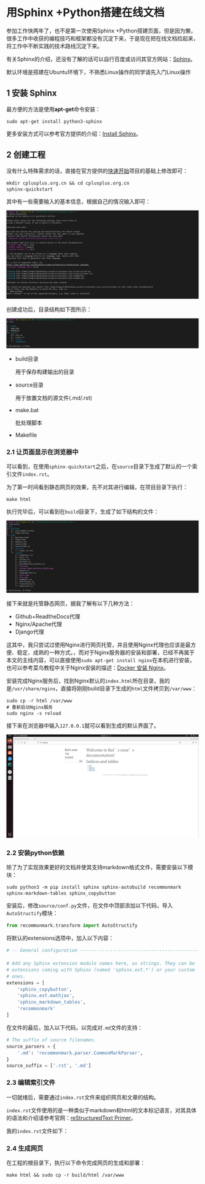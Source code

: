# 用Sphinx +Python搭建在线文档

参加工作快两年了，也不是第一次使用Sphinx +Python搭建页面，但是因为懒，很多工作中收获的编程技巧和框架都没有沉淀下来，于是现在把在线文档捡起来，将工作中不断实践的技术路线沉淀下来。

有关Sphinx的介绍，还没有了解的话可以自行百度或访问其官方网站：[Sphinx](https://www.sphinx-doc.org/en/master/index.html)。

默认环境是搭建在Ubuntu环境下，不熟悉Linux操作的同学请先入门Linux操作

## 1 安装 Sphinx

最方便的方法是使用**apt-get**命令安装：

```shell
sudo apt-get install python3-sphinx
```

更多安装方式可以参考官方提供的介绍：[Install Sphinx](https://www.sphinx-doc.org/en/master/usage/installation.html)。

## 2 创建工程

没有什么特殊需求的话，直接在官方提供的[快速开始](https://www.sphinx-doc.org/en/master/usage/quickstart.html)项目的基础上修改即可：

```shell
mkdir cplusplus.org.cn && cd cplusplus.org.cn
sphinx-quickstart
```

其中有一些需要输入的基本信息，根据自己的情况输入即可：

![quickstart](./images/quickstart.png)

创建成功后，目录结构如下图所示：

![project_tree](./images/project_tree.png)

- build目录

  用于保存构建输出的目录

- source目录

  用于放置文档的源文件(.md/.rst)

- make.bat

  批处理脚本

- Makefile

### 2.1 让页面显示在浏览器中

可以看到，在使用`sphinx-quickstart`之后，在`source`目录下生成了默认的一个索引文件`index.rst`。

为了第一时间看到静态网页的效果，先不对其进行编辑，在项目目录下执行：

```shell
make html
```

执行完毕后，可以看到在`build`目录下，生成了如下结构的文件：

![build_dir](./images/build_dir.png)

接下来就是托管静态网页，据我了解有以下几种方法：

- Github+ReadtheDocs代理
- Nginx/Apache代理
- Django代理

这其中，我只尝试过使用Nginx进行网页托管，并且使用Nginx代理也应该是最方便、稳定、成熟的一种方式。，而对于Nginx服务器的安装和部署，已经不再属于本文的主线内容，可以直接使用`sudo apt-get install nginx`在本机进行安装，也可以参考菜鸟教程中关于Nginx安装的描述：[Docker 安装 Nginx](https://www.runoob.com/docker/docker-install-nginx.html)。

安装完成Nginx服务后，找到Nginx默认的`index.html`所在目录，我的是`/usr/share/nginx`，直接将刚刚build目录下生成的`html`文件拷贝到`/var/www`：

```shell
sudo cp -r html /var/www
# 重新启动Nginx服务
sudo nginx -s reload
```

接下来在浏览器中输入`127.0.0.1`就可以看到生成的默认界面了。

![nginx_default_web](./images/nginx_default_web.png)

### 2.2 安装python依赖

除了为了实现效果更好的文档并使其支持markdown格式文件，需要安装以下模块：

```shell
sudo python3 -m pip install sphinx sphinx-autobuild recommonmark sphinx-markdown-tables sphinx_copybutton
```

安装后，修改`source/conf.py`文件，在文件中顶部添加以下代码，导入`AutoStructify`模块：

```python
from recommonmark.transform import AutoStructify
```

将默认的extensions选项中，加入以下内容：

```python
# -- General configuration ---------------------------------------------------

# Add any Sphinx extension module names here, as strings. They can be
# extensions coming with Sphinx (named 'sphinx.ext.*') or your custom
# ones.
extensions = [
    'sphinx_copybutton',
    'sphinx.ext.mathjax',
    'sphinx_markdown_tables',
    'recommonmark'
]
```

在文件的最后，加入以下代码，以完成对`.md`文件的支持：

```python
# The suffix of source filenames.
source_parsers = {
	'.md': 'recommonmark.parser.CommonMarkParser',
}
source_suffix = ['.rst', '.md']
```

### 2.3 编辑索引文件

一切就绪后，需要通过`index.rst`文件来组织网页和文章的结构。

`index.rst`文件使用的是一种类似于markdown和html的文本标记语言，对其具体的语法和介绍请参考官网：[reStructuredText Primer](https://www.sphinx-doc.org/en/master/usage/restructuredtext/basics.html)。

我的`index.rst`文件如下：



### 2.4 生成网页

在工程的根目录下，执行以下命令完成网页的生成和部署：

```shell
make html && sudo cp -r build/html /var/www
```

